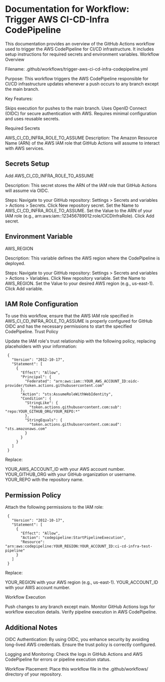 # Documentation for Workflow: Trigger AWS CI-CD-Infra CodePipeline

This documentation provides an overview of the GitHub Actions workflow used to trigger the AWS CodePipeline for CI/CD infrastructure. It includes setup instructions for required secrets and environment variables.
Workflow Overview

Filename: .github/workflows/trigger-aws-ci-cd-infra-codepipeline.yml

Purpose:
This workflow triggers the AWS CodePipeline responsible for CI/CD infrastructure updates whenever a push occurs to any branch except the main branch.

Key Features:

   Skips execution for pushes to the main branch.
   Uses OpenID Connect (OIDC) for secure authentication with AWS.
   Requires minimal configuration and uses reusable secrets.

Required Secrets

   AWS_CI_CD_INFRA_ROLE_TO_ASSUME
   Description: The Amazon Resource Name (ARN) of the AWS IAM role that GitHub Actions will assume to interact with AWS services.

## Secrets Setup

   Add AWS_CI_CD_INFRA_ROLE_TO_ASSUME

   Description:
   This secret stores the ARN of the IAM role that GitHub Actions will assume via OIDC.

   Steps:
       Navigate to your GitHub repository: Settings > Secrets and variables > Actions > Secrets.
       Click New repository secret.
       Set the Name to AWS_CI_CD_INFRA_ROLE_TO_ASSUME.
       Set the Value to the ARN of your IAM role (e.g., arn:aws:iam::123456789012:role/CICDInfraRole).
       Click Add secret.

## Environment Variable

   AWS_REGION

   Description:
   This variable defines the AWS region where the CodePipeline is deployed.

   Steps:
       Navigate to your GitHub repository: Settings > Secrets and variables > Actions > Variables.
       Click New repository variable.
       Set the Name to AWS_REGION.
       Set the Value to your desired AWS region (e.g., us-east-1).
       Click Add variable.

## IAM Role Configuration

To use this workflow, ensure that the AWS IAM role specified in AWS_CI_CD_INFRA_ROLE_TO_ASSUME is properly configured for GitHub OIDC and has the necessary permissions to start the specified CodePipeline.
Trust Policy

Update the IAM role's trust relationship with the following policy, replacing placeholders with your information:

     {
       "Version": "2012-10-17",
       "Statement": [
         {
           "Effect": "Allow",
           "Principal": {
             "Federated": "arn:aws:iam::YOUR_AWS_ACCOUNT_ID:oidc-provider/token.actions.githubusercontent.com"
           },
           "Action": "sts:AssumeRoleWithWebIdentity",
           "Condition": {
             "StringLike": {
               "token.actions.githubusercontent.com:sub": "repo:YOUR_GITHUB_ORG/YOUR_REPO:*"
             },
             "StringEquals": {
               "token.actions.githubusercontent.com:aud": "sts.amazonaws.com"
             }
           }
         }
       ]
     }

Replace:

   YOUR_AWS_ACCOUNT_ID with your AWS account number.
   YOUR_GITHUB_ORG with your GitHub organization or username.
   YOUR_REPO with the repository name.

## Permission Policy

Attach the following permissions to the IAM role:

     {
       "Version": "2012-10-17",
       "Statement": [
         {
           "Effect": "Allow",
           "Action": "codepipeline:StartPipelineExecution",
           "Resource": "arn:aws:codepipeline:YOUR_REGION:YOUR_ACCOUNT_ID:ci-cd-infra-test-pipeline"
         }
       ]
     }

Replace:

   YOUR_REGION with your AWS region (e.g., us-east-1).
   YOUR_ACCOUNT_ID with your AWS account number.

Workflow Execution

   Push changes to any branch except main.
   Monitor GitHub Actions logs for workflow execution details.
   Verify pipeline execution in AWS CodePipeline.

## Additional Notes

   OIDC Authentication:
   By using OIDC, you enhance security by avoiding long-lived AWS credentials. Ensure the trust policy is correctly configured.

   Logging and Monitoring:
   Check the logs in GitHub Actions and AWS CodePipeline for errors or pipeline execution status.

   Workflow Placement:
   Place this workflow file in the .github/workflows/ directory of your repository.